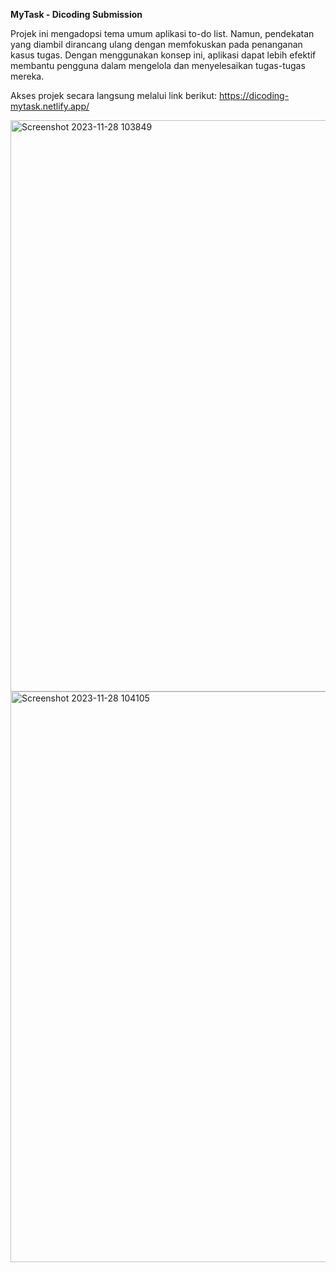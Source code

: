 **MyTask - Dicoding Submission**

Projek ini mengadopsi tema umum aplikasi to-do list. Namun, pendekatan yang diambil dirancang ulang dengan memfokuskan pada penanganan kasus tugas. Dengan menggunakan konsep ini, aplikasi dapat lebih efektif membantu pengguna dalam mengelola dan menyelesaikan tugas-tugas mereka.

Akses projek secara langsung melalui link berikut: https://dicoding-mytask.netlify.app/

<img width="914" alt="Screenshot 2023-11-28 103849" src="https://github.com/dayeeen/dicoding-submission-mytask/assets/88918777/d0c1b5d0-f9b0-4ddc-976d-05026ece2560">
<img width="913" alt="Screenshot 2023-11-28 104105" src="https://github.com/dayeeen/dicoding-submission-mytask/assets/88918777/75af2917-9c73-4b94-aa7c-6b543afacb76">
